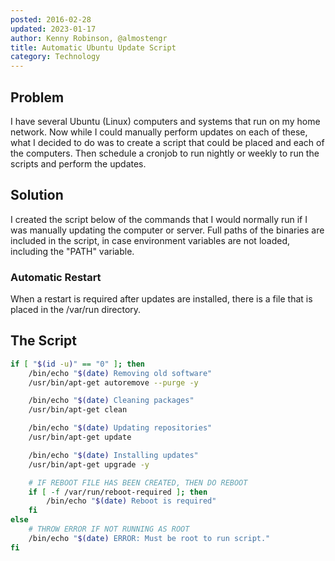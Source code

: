 ```yaml
---
posted: 2016-02-28
updated: 2023-01-17
author: Kenny Robinson, @almostengr
title: Automatic Ubuntu Update Script
category: Technology
---
```


## Problem

I have several Ubuntu (Linux) computers and systems that run on my home network. Now while I could manually 
perform updates on each of these, what I decided to do was to create a script that could be placed and 
each of the computers. Then schedule a cronjob to run nightly or weekly to run the scripts and perform 
the updates. 

## Solution

I created the script below of the commands that I would normally run if I was manually updating the 
computer or server. Full paths of the binaries are included in the script, in case environment 
variables are not loaded, including the "PATH" variable.

### Automatic Restart

When a restart is required after updates are installed, there is a file that is placed 
in the /var/run directory. 

## The Script

```bash
if [ "$(id -u)" == "0" ]; then
	/bin/echo "$(date) Removing old software"
	/usr/bin/apt-get autoremove --purge -y

	/bin/echo "$(date) Cleaning packages"
	/usr/bin/apt-get clean

	/bin/echo "$(date) Updating repositories"
	/usr/bin/apt-get update

	/bin/echo "$(date) Installing updates"
	/usr/bin/apt-get upgrade -y

	# IF REBOOT FILE HAS BEEN CREATED, THEN DO REBOOT
	if [ -f /var/run/reboot-required ]; then
		/bin/echo "$(date) Reboot is required"
	fi
else
	# THROW ERROR IF NOT RUNNING AS ROOT
	/bin/echo "$(date) ERROR: Must be root to run script."
fi
```
